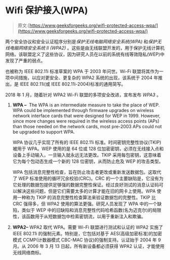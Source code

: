 # Wifi 保护接入(WPA)

> 原文:[https://www.geeksforgeeks.org/wifi-protected-access-wpa/](https://www.geeksforgeeks.org/wifi-protected-access-wpa/)

两个安全协议和安全认证程序分别是*保护无线电脑网络安全系统(WPA)* 和*保护无线电脑网络安全系统 II (WPA2)* 。这些是由无线联盟开发的，用于保护无线计算机网络。该联盟定义了这些协议，因为研究人员在以前的系统有线等效隐私(WEP)中发现了严重的弱点。

也被称为 IEEE 802.11i 标准草案的 WPA 于 2003 年问世。Wi-Fi 联盟将其作为一项中间措施，以应对更安全、更复杂的 WPA2 系统的出现，该系统于 2004 年推出，是 IEEE 802.11i(或 IEEE 802.11i-2004)标准的通用简写。

2018 年 1 月，随着针对 WPA2 Wi-Fi 联盟的多项安全改进，宣布发布 *WPA3* 。

1.  **WPA –** 
    The WPA is an intermediate measure to take the place of WEP. WPA could be implemented through firmware upgrades on wireless network interface cards that were designed for WEP in 1999\. However, since more changes were required in the wireless access points (APs) than those needed on the network cards, most pre-2003 APs could not be upgraded to support WPA. 

    WPA 协议几乎实现了所有的 IEEE 802.11i 标准。时间密钥完整性协议(TKIP)被用于 WPA。WEP 使用的是 64 位或 128 位加密密钥，必须在无线接入点和设备上手动输入，一旦输入就永远无法更改。TKIP 采用每包密钥，这意味着它为每个包动态生成一个新的 128 位密钥，从而防止危及 WEP 的攻击类型。

    WPA 包括消息完整性检查，旨在防止攻击者更改或重新发送数据包。这取代了 WEP 标准使用的循环冗余校验(CRC)。CRC 的一个主要缺陷是，它没有为它处理的数据包提供足够强的数据完整性保证。经过良好测试的消息认证码可以解决这些问题，但是它们需要太多的计算才能在旧的网卡上使用。WPA 使用一种称为 TKIP 的消息完整性检查算法来验证数据包的完整性。TKIP 比 CRC 强得多，但 WPA2 使用的算法更强。研究人员发现了 WPA 中的一个缺陷，类似于 WEP 中的旧缺陷和消息完整性代码哈希函数(名为迈克尔)的局限性，该函数用于从短数据包中检索密钥流，以用于重新注入和欺骗。

2.  **WPA2–**
    WPA2 取代 WPA。需要 Wi-Fi 联盟进行测试和认证的 WPA2 实施了 IEEE 802.11i 的强制元素。特别是，它包括对基于 AES(高级加密标准)的加密模式 CCMP(计数器模式 CBC-MAC 协议)的强制支持。认证始于 2004 年 9 月。从 2006 年 3 月 13 日起，所有新设备都必须获得 WPA2 认证，才能使用无线网络商标。